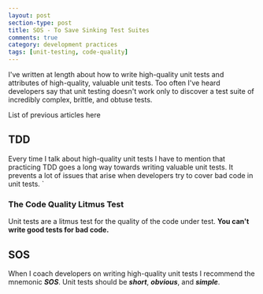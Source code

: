 ```yaml
---
layout: post
section-type: post
title: SOS - To Save Sinking Test Suites 
comments: true
category: development practices
tags: [unit-testing, code-quality]
---
```


I've written at length about how to write high-quality unit tests and attributes of high-quality, valuable unit tests. Too often I've heard developers say that unit testing doesn't work only to discover a test suite of incredibly complex, brittle, and obtuse tests. 

List of previous articles here

## TDD

Every time I talk about high-quality unit tests I have to mention that practicing TDD goes a long way towards writing valuable unit tests. It prevents a lot of issues that arise when developers try to cover bad code in unit tests. `

### The Code Quality Litmus Test

Unit tests are a litmus test for the quality of the code under test. **You can't write good tests for bad code.** 

## SOS

When I coach developers on writing high-quality unit tests I recommend the mnemonic __*SOS*__. Unit tests should be __*short*__, __*obvious*__, and __*simple*__.

 
